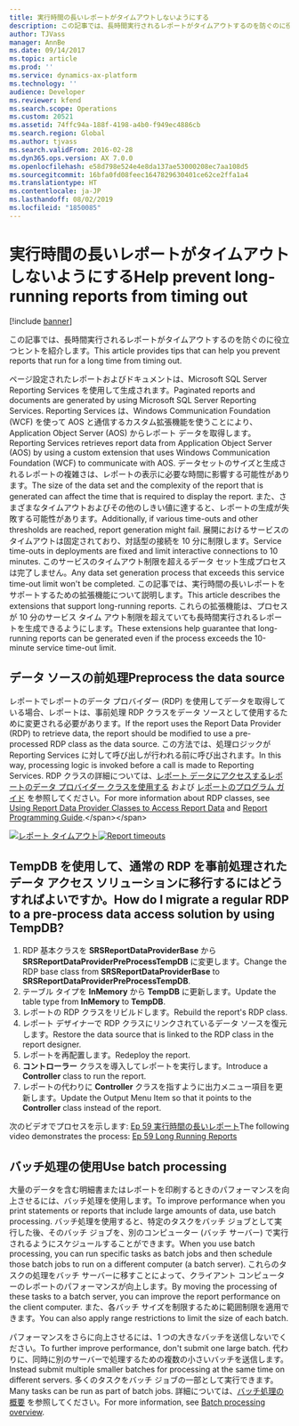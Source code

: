 ```yaml
---
title: 実行時間の長いレポートがタイムアウトしないようにする
description: この記事では、長時間実行されるレポートがタイムアウトするのを防ぐのに役立つヒントを紹介します。
author: TJVass
manager: AnnBe
ms.date: 09/14/2017
ms.topic: article
ms.prod: ''
ms.service: dynamics-ax-platform
ms.technology: ''
audience: Developer
ms.reviewer: kfend
ms.search.scope: Operations
ms.custom: 20521
ms.assetid: 74ffc94a-188f-4198-a4b0-f949ec4886cb
ms.search.region: Global
ms.author: tjvass
ms.search.validFrom: 2016-02-28
ms.dyn365.ops.version: AX 7.0.0
ms.openlocfilehash: e58d798e524e4e8da137ae53000208ec7aa108d5
ms.sourcegitcommit: 16bfa0fd08feec1647829630401ce62ce2ffa1a4
ms.translationtype: HT
ms.contentlocale: ja-JP
ms.lasthandoff: 08/02/2019
ms.locfileid: "1850085"
---
```

# <a name="help-prevent-long-running-reports-from-timing-out"></a><span data-ttu-id="26770-103">実行時間の長いレポートがタイムアウトしないようにする</span><span class="sxs-lookup"><span data-stu-id="26770-103">Help prevent long-running reports from timing out</span></span>

[!include [banner](../includes/banner.md)]

<span data-ttu-id="26770-104">この記事では、長時間実行されるレポートがタイムアウトするのを防ぐのに役立つヒントを紹介します。</span><span class="sxs-lookup"><span data-stu-id="26770-104">This article provides tips that can help you prevent reports that run for a long time from timing out.</span></span>

<span data-ttu-id="26770-105">ページ設定されたレポートおよびドキュメントは、Microsoft SQL Server Reporting Services を使用して生成されます。</span><span class="sxs-lookup"><span data-stu-id="26770-105">Paginated reports and documents are generated by using Microsoft SQL Server Reporting Services.</span></span> <span data-ttu-id="26770-106">Reporting Services は、Windows Communication Foundation (WCF) を使って AOS と通信するカスタム拡張機能を使うことにより、Application Object Server (AOS) からレポート データを取得します。</span><span class="sxs-lookup"><span data-stu-id="26770-106">Reporting Services retrieves report data from Application Object Server (AOS) by using a custom extension that uses Windows Communication Foundation (WCF) to communicate with AOS.</span></span> <span data-ttu-id="26770-107">データセットのサイズと生成されるレポートの複雑さは、レポートの表示に必要な時間に影響する可能性があります。</span><span class="sxs-lookup"><span data-stu-id="26770-107">The size of the data set and the complexity of the report that is generated can affect the time that is required to display the report.</span></span> <span data-ttu-id="26770-108">また、さまざまなタイムアウトおよびその他のしきい値に達すると、レポートの生成が失敗する可能性があります。</span><span class="sxs-lookup"><span data-stu-id="26770-108">Additionally, if various time-outs and other thresholds are reached, report generation might fail.</span></span> <span data-ttu-id="26770-109">展開におけるサービスのタイムアウトは固定されており、対話型の接続を 10 分に制限します。</span><span class="sxs-lookup"><span data-stu-id="26770-109">Service time-outs in deployments are fixed and limit interactive connections to 10 minutes.</span></span> <span data-ttu-id="26770-110">このサービスのタイムアウト制限を超えるデータ セット生成プロセスは完了しません。</span><span class="sxs-lookup"><span data-stu-id="26770-110">Any data set generation process that exceeds this service time-out limit won't be completed.</span></span> <span data-ttu-id="26770-111">この記事では、実行時間の長いレポートをサポートするための拡張機能について説明します。</span><span class="sxs-lookup"><span data-stu-id="26770-111">This article describes the extensions that support long-running reports.</span></span> <span data-ttu-id="26770-112">これらの拡張機能は、プロセスが 10 分のサービス タイム アウト制限を超えていても長時間実行されるレポートを生成できるようにします。</span><span class="sxs-lookup"><span data-stu-id="26770-112">These extensions help guarantee that long-running reports can be generated even if the process exceeds the 10-minute service time-out limit.</span></span>

## <a name="preprocess-the-data-source"></a><span data-ttu-id="26770-113">データ ソースの前処理</span><span class="sxs-lookup"><span data-stu-id="26770-113">Preprocess the data source</span></span>
<span data-ttu-id="26770-114">レポートでレポートのデータ プロバイダー (RDP) を使用してデータを取得している場合、レポートは、事前処理 RDP クラスをデータ ソースとして使用するために変更される必要があります。</span><span class="sxs-lookup"><span data-stu-id="26770-114">If the report uses the Report Data Provider (RDP) to retrieve data, the report should be modified to use a pre-processed RDP class as the data source.</span></span> <span data-ttu-id="26770-115">この方法では、処理ロジックが Reporting Services に対して呼び出しが行われる前に呼び出されます。</span><span class="sxs-lookup"><span data-stu-id="26770-115">In this way, processing logic is invoked before a call is made to Reporting Services.</span></span> <span data-ttu-id="26770-116">RDP クラスの詳細については、[レポート データにアクセスするレポートのデータ プロバイダー クラスを使用する](https://technet.microsoft.com/library/66667d57-37b1-48a8-90a1-ab8231698463(AX.60).aspx) および [レポートのプログラム ガイド](https://technet.microsoft.com/library/1a6cb21f-e665-45ef-8bf7-4df31e6ca0b7(AX.60).aspx) を参照してください。</span><span class="sxs-lookup"><span data-stu-id="26770-116">For more information about RDP classes, see [Using Report Data Provider Classes to Access Report Data](https://technet.microsoft.com/library/66667d57-37b1-48a8-90a1-ab8231698463(AX.60).aspx) and [Report Programming Guide](https://technet.microsoft.com/library/1a6cb21f-e665-45ef-8bf7-4df31e6ca0b7(AX.60).aspx).</span></span>

<span data-ttu-id="26770-117">[![レポート タイムアウト](./media/report-timeouts.png)](./media/report-timeouts.png)</span><span class="sxs-lookup"><span data-stu-id="26770-117">[![Report timeouts](./media/report-timeouts.png)](./media/report-timeouts.png)</span></span>

## <a name="how-do-i-migrate-a-regular-rdp-to-a-pre-process-data-access-solution-by-using-tempdb"></a><span data-ttu-id="26770-118">TempDB を使用して、通常の RDP を事前処理されたデータ アクセス ソリューションに移行するにはどうすればよいですか。</span><span class="sxs-lookup"><span data-stu-id="26770-118">How do I migrate a regular RDP to a pre-process data access solution by using TempDB?</span></span>

1. <span data-ttu-id="26770-119">RDP 基本クラスを **SRSReportDataProviderBase** から **SRSReportDataProviderPreProcessTempDB** に変更します。</span><span class="sxs-lookup"><span data-stu-id="26770-119">Change the RDP base class from **SRSReportDataProviderBase** to **SRSReportDataProviderPreProcessTempDB**.</span></span>
2. <span data-ttu-id="26770-120">テーブル タイプを **InMemory** から **TempDB** に更新します。</span><span class="sxs-lookup"><span data-stu-id="26770-120">Update the table type from **InMemory** to **TempDB**.</span></span>
3. <span data-ttu-id="26770-121">レポートの RDP クラスをリビルドします。</span><span class="sxs-lookup"><span data-stu-id="26770-121">Rebuild the report's RDP class.</span></span>
4. <span data-ttu-id="26770-122">レポート デザイナーで RDP クラスにリンクされているデータ ソースを復元します。</span><span class="sxs-lookup"><span data-stu-id="26770-122">Restore the data source that is linked to the RDP class in the report designer.</span></span>
5. <span data-ttu-id="26770-123">レポートを再配置します。</span><span class="sxs-lookup"><span data-stu-id="26770-123">Redeploy the report.</span></span>
6. <span data-ttu-id="26770-124">**コントローラー** クラスを導入してレポートを実行します。</span><span class="sxs-lookup"><span data-stu-id="26770-124">Introduce a **Controller** class to run the report.</span></span>
7. <span data-ttu-id="26770-125">レポートの代わりに **Controller** クラスを指すように出力メニュー項目を更新します。</span><span class="sxs-lookup"><span data-stu-id="26770-125">Update the Output Menu Item so that it points to the **Controller** class instead of the report.</span></span>

<span data-ttu-id="26770-126">次のビデオでプロセスを示します: [Ep 59 実行時間の長いレポート](https://www.youtube.com/watch?v=6tdQtHV2WAc)</span><span class="sxs-lookup"><span data-stu-id="26770-126">The following video demonstrates the process: [Ep 59 Long Running Reports](https://www.youtube.com/watch?v=6tdQtHV2WAc)</span></span>

## <a name="use-batch-processing"></a><span data-ttu-id="26770-127">バッチ処理の使用</span><span class="sxs-lookup"><span data-stu-id="26770-127">Use batch processing</span></span>
<span data-ttu-id="26770-128">大量のデータを含む明細書またはレポートを印刷するときのパフォーマンスを向上させるには、バッチ処理を使用します。</span><span class="sxs-lookup"><span data-stu-id="26770-128">To improve performance when you print statements or reports that include large amounts of data, use batch processing.</span></span> <span data-ttu-id="26770-129">バッチ処理を使用すると、特定のタスクをバッチ ジョブとして実行した後、そのバッチ ジョブを、別のコンピューター (バッチ サーバー) で実行されるようにスケジュールすることができます。</span><span class="sxs-lookup"><span data-stu-id="26770-129">When you use batch processing, you can run specific tasks as batch jobs and then schedule those batch jobs to run on a different computer (a batch server).</span></span> <span data-ttu-id="26770-130">これらのタスクの処理をバッチ サーバーに移すことによって、クライアント コンピューターのレポートのパフォーマンスが向上します。</span><span class="sxs-lookup"><span data-stu-id="26770-130">By moving the processing of these tasks to a batch server, you can improve the report performance on the client computer.</span></span> <span data-ttu-id="26770-131">また、各バッチ サイズを制限するために範囲制限を適用できます。</span><span class="sxs-lookup"><span data-stu-id="26770-131">You can also apply range restrictions to limit the size of each batch.</span></span>

<span data-ttu-id="26770-132">パフォーマンスをさらに向上させるには、1 つの大きなバッチを送信しないでください。</span><span class="sxs-lookup"><span data-stu-id="26770-132">To further improve performance, don't submit one large batch.</span></span> <span data-ttu-id="26770-133">代わりに、同時に別のサーバーで処理するための複数の小さいバッチを送信します。</span><span class="sxs-lookup"><span data-stu-id="26770-133">Instead submit multiple smaller batches for processing at the same time on different servers.</span></span> <span data-ttu-id="26770-134">多くのタスクをバッチ ジョブの一部として実行できます。</span><span class="sxs-lookup"><span data-stu-id="26770-134">Many tasks can be run as part of batch jobs.</span></span> <span data-ttu-id="26770-135">詳細については、[バッチ処理の概要](../sysadmin/batch-processing-overview.md) を参照してください。</span><span class="sxs-lookup"><span data-stu-id="26770-135">For more information, see [Batch processing overview](../sysadmin/batch-processing-overview.md).</span></span>
